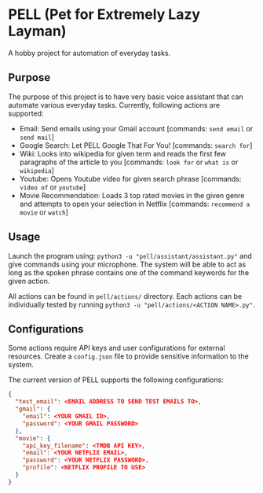 # PELL (Pet for Extremely Lazy Layman)

A hobby project for automation of everyday tasks.

## Purpose

The purpose of this project is to have very basic voice assistant that can automate various everyday tasks. Currently, following actions are supported:

- Email: Send emails using your Gmail account [commands: `send email` or `send mail`]
- Google Search: Let PELL Google That For You! [commands: `search for`]
- Wiki: Looks into wikipedia for given term and reads the first few paragraphs of the article to you [commands: `look for` or `what is` or `wikipedia`]
- Youtube: Opens Youtube video for given search phrase [commands: `video of` or `youtube`]
- Movie Recommendation: Loads 3 top rated movies in the given genre and attempts to open your selection in Netflix [commands: `recommend a movie` or `watch`]

## Usage

Launch the program using: `python3 -u "pell/assistant/assistant.py"` and give commands using your microphone. The system will be able to act as long as the spoken phrase contains one of the command keywords for the given action.

All actions can be found in `pell/actions/` directory. Each actions can be individually tested by running `python3 -u "pell/actions/<ACTION NAME>.py"`.

## Configurations

Some actions require API keys and user configurations for external resources. Create a `config.json` file to provide sensitive information to the system.

The current version of PELL supports the following configurations:

```json
{
  "test_email": <EMAIL ADDRESS TO SEND TEST EMAILS TO>,
  "gmail": {
    "email": <YOUR GMAIL ID>,
    "password": <YOUR GMAIL PASSWORD>
  },
  "movie": {
    "api_key_filename": <TMDB API KEY>,
    "email": <YOUR NETFLIX EMAIL>,
    "password": <YOUR NETFLIX PASSWORD>,
    "profile": <NETFLIX PROFILE TO USE>
  }
}
```
